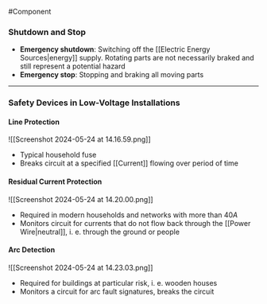 #Component 
### Shutdown and Stop
- __Emergency shutdown__: Switching off the [[Electric Energy Sources|energy]] supply. Rotating parts are not necessarily braked and still represent a potential hazard
- __Emergency stop__: Stopping and braking all moving parts

----
### Safety Devices in Low-Voltage Installations
#### Line Protection
![[Screenshot 2024-05-24 at 14.16.59.png]]
- Typical household fuse 
- Breaks circuit at a specified [[Current]] flowing over period of time 

#### Residual Current Protection
![[Screenshot 2024-05-24 at 14.20.00.png]]
- Required in modern households and networks with more than 40$A$
- Monitors circuit for currents that do not flow back through the [[Power Wire|neutral]], i. e. through the ground or people

#### Arc Detection
![[Screenshot 2024-05-24 at 14.23.03.png]]
- Required for buildings at particular risk, i. e. wooden houses
- Monitors a circuit for arc fault signatures, breaks the circuit 